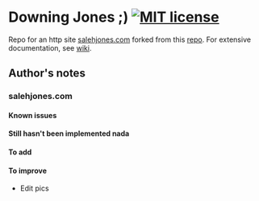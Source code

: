 # Downing Jones ;) [![MIT license](https://img.shields.io/badge/license-MIT-lightgrey.svg)](https://raw.githubusercontent.com/qirh/site/master/LICENSE)
Repo for an http site [salehjones.com](http://salehjones.com) forked from this [repo](https://github.com/kelvinhe273/IDB-Group7). For extensive documentation, see [wiki](https://github.com/kelvinhe273/IDB-Group7/wiki).

## Author's notes
### salehjones.com
#### Known issues
#### Still hasn't been implemented nada
#### To add
#### To improve
* Edit pics

